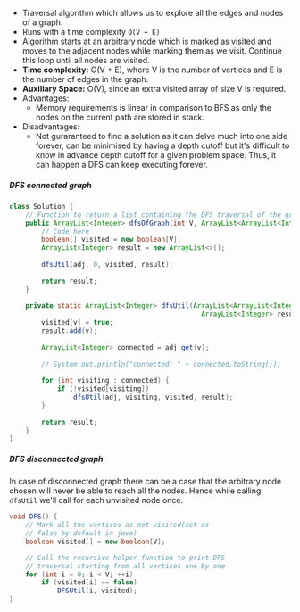 - Traversal algorithm which allows us to explore all the edges and nodes of a graph.
- Runs with a time complexity `O(V + E)`
- Algorithm starts at an arbitrary node which is marked as visited and moves to the adjacent nodes while marking them as we visit. Continue this loop until all nodes are visited.
- **Time complexity:** O(V + E), where V is the number of vertices and E is the number of edges in the graph.  
- **Auxiliary Space:** O(V), since an extra visited array of size V is required.
- Advantages:
  - Memory requirements is linear in comparison to BFS as only the nodes on the current path are stored in stack.
- Disadvantages:
  - Not guraranteed to find a solution as it can delve much into one side forever, can be minimised by having a depth cutoff but it's difficult to know in advance depth cutoff for a given problem space. Thus, it can happen a DFS can keep executing forever.

##### DFS connected graph
```java
class Solution {
    // Function to return a list containing the DFS traversal of the graph.
    public ArrayList<Integer> dfsOfGraph(int V, ArrayList<ArrayList<Integer>> adj) {
        // Code here
        boolean[] visited = new boolean[V];
        ArrayList<Integer> result = new ArrayList<>();
        
        dfsUtil(adj, 0, visited, result);
        
        return result;
    }
    
    private static ArrayList<Integer> dfsUtil(ArrayList<ArrayList<Integer>> adj, int v, boolean[] visited,
                                                ArrayList<Integer> result) {
        visited[v] = true;
        result.add(v);
        
        ArrayList<Integer> connected = adj.get(v);
        
        // System.out.println("connected: " + connected.toString());
        
        for (int visiting : connected) {
            if (!visited[visiting])
                dfsUtil(adj, visiting, visited, result);
        }
        
        return result;
    }
}
```
##### DFS disconnected graph
In case of disconnected graph there can be a case that the arbitrary node chosen will never be able to reach all the nodes. Hence while calling `dfsUtil` we'll call for each unvisited node once.
```java
void DFS() {
    // Mark all the vertices as not visited(set as
    // false by default in java)
    boolean visited[] = new boolean[V];

    // Call the recursive helper function to print DFS
    // traversal starting from all vertices one by one
    for (int i = 0; i < V; ++i)
        if (visited[i] == false)
            DFSUtil(i, visited);
}
```
